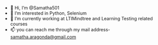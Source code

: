 - 👋 Hi, I’m @Samatha501
- 👀 I’m interested in Python, Selenium
- 🌱 I’m currently working at LTIMindtree and Learning Testing related courses
- 📫 you can reach me through my mail address- samatha.aragonda@gmail.com

<!---
Samatha501/Samatha501 is a ✨ special ✨ repository because its `README.md` (this file) appears on your GitHub profile.
You can click the Preview link to take a look at your changes.
--->
